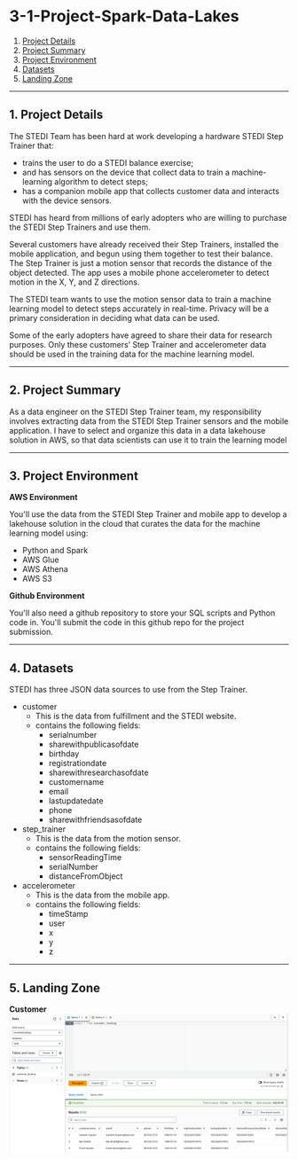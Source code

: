 # 3-1-Project-Spark-Data-Lakes

1. [Project Details](#schema1)
2. [Project Summary](#schema2)
3. [Project Environment](#schema3)
4. [Datasets](#schema4)
5. [Landing Zone](#schema5)

<hr>
<a name='schema1'></a>

## 1. Project Details

The STEDI Team has been hard at work developing a hardware STEDI Step Trainer that:

- trains the user to do a STEDI balance exercise;
- and has sensors on the device that collect data to train a machine-learning algorithm to detect steps;
- has a companion mobile app that collects customer data and interacts with the device sensors. 

STEDI has heard from millions of early adopters who are willing to purchase the STEDI Step Trainers and use them.

Several customers have already received their Step Trainers, installed the mobile application, and begun using them 
together to test their balance. The Step Trainer is just a motion sensor that records the distance of the object 
detected. The app uses a mobile phone accelerometer to detect motion in the X, Y, and Z directions.

The STEDI team wants to use the motion sensor data to train a machine learning model to detect steps accurately in 
real-time. Privacy will be a primary consideration in deciding what data can be used.

Some of the early adopters have agreed to share their data for research purposes. Only these customers’ Step Trainer 
and accelerometer data should be used in the training data for the machine learning model.

<hr>
<a name='schema2'></a>

## 2. Project Summary


As a data engineer on the STEDI Step Trainer team, my responsibility involves extracting data from the STEDI Step 
Trainer sensors and the mobile application.
I have to select and organize this data in a data lakehouse solution in AWS, so that data scientists can use it to 
train the learning model

<hr>
<a name='schema3'></a>

## 3. Project Environment


**AWS Environment**

You'll use the data from the STEDI Step Trainer and mobile app to develop a lakehouse solution in the cloud that 
curates the data for the machine learning model using:

- Python and Spark
- AWS Glue
- AWS Athena
- AWS S3

**Github Environment**

You'll also need a github repository to store your SQL scripts and Python code in. You'll submit the code in this 
github repo for the project submission.

<hr>
<a name='schema4'></a>

## 4. Datasets

STEDI has three JSON data sources to use from the Step Trainer. 

- customer
  - This is the data from fulfillment and the STEDI website.
  - contains the following fields:
      - serialnumber
      - sharewithpublicasofdate
      - birthday
      - registrationdate
      - sharewithresearchasofdate
      - customername
      - email
      - lastupdatedate
      - phone
      - sharewithfriendsasofdate
- step_trainer
  - This is the data from the motion sensor.
  - contains the following fields:
    - sensorReadingTime
    - serialNumber
    - distanceFromObject
- accelerometer
  - This is the data from the mobile app.
  - contains the following fields:
    - timeStamp
    - user
    - x
    - y
    - z

<hr>
<a name='schema5'></a>

## 5. Landing Zone

**Customer**
![](./img/customer_landing.png)
